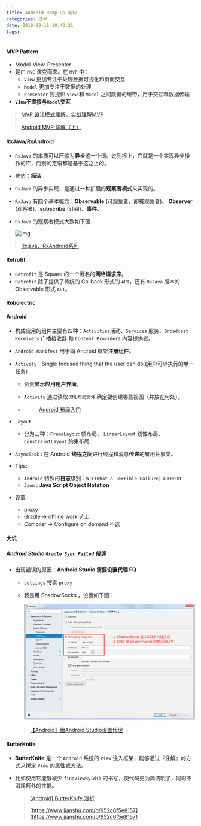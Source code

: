 ```yaml
---
title: Android Ramp Up 笔记
categories: 技术
date: 2018-09-11 10:40:21
tags:
---
```


#### MVP Pattern

- Model-View-Presenter
- 是由 `MVC` 演变而来。在 `MVP` 中：
  - `View` 更加专注于处理数据可视化和页面交互
  - `Model` 更加专注于数据的处理
  - `Presenter` 则提供 `View` 和 `Model` 之间数据的纽带，用于交互和数据传输
- **`View`不直接与`Model`交互**

> [MVP 设计模式理解，实战理解MVP](https://blog.csdn.net/u011418943/article/details/69840880) 
>
> [Android MVP 详解（上）](https://www.jianshu.com/p/9a6845b26856) 



#### RxJava/RxAndroid

- `RxJava` 的本质可以压缩为**异步**这一个词。说到根上，它就是一个实现异步操作的库，而别的定语都是基于这之上的。

- 优势：**简洁**

- `RxJava` 的异步实现，是通过一种扩展的**观察者模式**来实现的。

- `RxJava` 有四个基本概念：**Observable** (可观察者，即被观察者)、 **Observer** (观察者)、**subscribe** (订阅)、**事件**。

- `RxJava` 的观察者模式大致如下图：

  ![img](https://upload-images.jianshu.io/upload_images/2405826-1b43cf8a80bfca3f.jpg?imageMogr2/auto-orient/strip%7CimageView2/2/w/599/format/webp)

> [Rxjava、RxAndroid系列](https://www.jianshu.com/p/10d4d7c69345)



#### Retrofit

- `Retrofit` 是 Square 的一个著名的**网络请求库**。
- `Retrofit` 除了提供了传统的 Callback 形式的 `API`，还有 `RxJava` 版本的 Observable 形式 `API`。



#### Robolectric



#### Android

- 构成应用的组件主要有四种：`Activities`活动、`Services` 服务、`Broadcast Receivers` 广播接收器 和 `Content Providers` 内容提供者。

- `Android Manifest` 用于向 Android 框架**注册组件**。

- `Activity`：Single focused thing that the user can do.(用户可以执行的单一任务)

  - 负责**显示应用用户界面**。

  - `Activity` 通过读取 `XML布局文件` 确定要创建哪些视图（并放在何处）。

  - > [Android 布局入门](https://classroom.udacity.com/courses/ud851/lessons/93affc67-3f0b-4f9b-b3a4-a7a26f241a86/concepts/cdbfd437-de24-4903-8f01-37c29427cb38#)

- `Layout` 

  - 分为三种：`FrameLayout` 帧布局、 `LinearLayout` 线性布局、 `ConstraintLayout` 约束布局

- `AsyncTask` : 在 Android **线程之间**进行线程和消息**传递**的有用抽象类。

- Tips: 

  -  `Android` 特殊的**日志**级别：`WTF(What a Terrible Failure)` > `ERROR` 
  -  `Json` : **Java Script Object Notation** 

- 设置

  - proxy
  - Gradle -> offline work 选上
  - Compiler -> Configure on demand 不选





#### 大坑

##### Android Studio `Gradle Sync Failed` 错误 

- 出现错误的原因：**Android Studio 需要设置代理 FQ**
  - `settings` 搜索 `proxy` 

  - 我是用 ShadowSocks ，设置如下图：

    ![Proxy Setting](../../images/AndroidStudioProxy.png)

  > [【Android】给Android Studio设置代理](https://blog.csdn.net/lchad/article/details/43567675) 





#### ButterKnife 

- **ButterKnife** 是一个 `Android` 系统的 `View` 注入框架，能够通过『注解』的方式来绑定 `View` 的属性或方法。

- 比如使用它能够减少 `findViewById()` 的书写，使代码更为简洁明了，同时不消耗额外的性能。

  > [[Android] ButterKnife 浅析](https://www.jianshu.com/p/1d80c7dd01ba) 
  >
  > [https://www.jianshu.com/p/952c6f5e8157](https://www.jianshu.com/p/952c6f5e8157) 